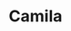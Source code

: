 ---
title: Camila
date: 
draft: false

# descripcion
description : Aros pasantes colgantes en plata 925 y cristal microcubic. Línea premium.

materials: Plata 925

color: 

dimensions: Largo 5,20 cm x 1,40 cm 

code: 01-01-1154

type: "Aros"

categories: []

price: $10.760,00

price_eftvo: $9.150,00

# Images
# first image will be shown in the product page
images:
  # - image: "images/path_to_image"
  # La ubicacion de las imagenes es imagenes/Aros/Aros.Colgantes/01-01-1154-camila
  - image: "./images/aros/colgantes/01-01-1154-camila_a.jpg"
  - image: "./images/aros/colgantes/01-01-1154-camila_b.jpg"
---